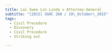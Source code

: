 ```yaml
---
title: Lai Swee Lin Linda v Attorney-General 
subtitle: "[2015] SGHC 268 / 19\_October\_2015"
tags:
  - Civil Procedure
  - Discovery
  - Civil Procedure
  - Striking out

---
```


